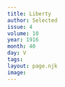 ```yaml
---
title: Liberty
author: Selected
issue: 4
volume: 10
year: 1916
month: 40
day: V
tags:
layout: page.njk
image:
---
```





